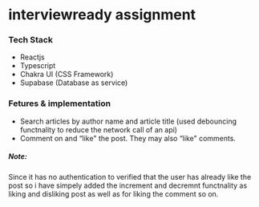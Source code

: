 # interviewready assignment

### Tech Stack
- Reactjs
- Typescript
- Chakra UI (CSS Framework)
- Supabase (Database as service)

### Fetures & implementation
- Search articles by author name and article title (used debouncing functnality to reduce the network call of an api)
- Comment on and “like" the post. They may also “like"
comments.

##### Note: 

Since it has no authentication to verified that the user has already like the post so i have simpely added the increment and decremnt functnality as 
liking and disliking post as well as for liking the comment so on.


